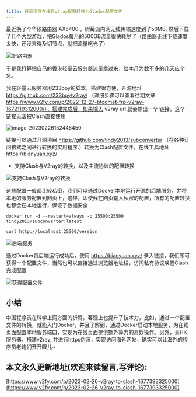 ```yaml
---
title: 开源项目在线将v2ray配置转换为Glados配置文件
---
```


最近换了个华硕路由器 AX5400 ，树莓派内网无线传输速度到了50MB, 然后下载了几个大型游戏，把Glados每月的500GB流量很快耗尽了（路由器无线下载速度太快，还没来得及切节点，就把流量吃光了）

![新路由器](https://cdn.fangyuanxiaozhan.com/assets/1677393693775A50Arsb8.jpeg)



于是我打算把自己的香港轻量云服务器流量拿过来，给本月为数不多的几天应个急。



我在轻量云服务器用233boy的脚本，搭建很方便，开源地址  https://github.com/233boy/v2ray/ （详细步骤可以查看往期文章 https://www.v2fy.com/p/2022-12-27-btcomet-frp-v2ray-1672119312000/），搭建完成后，如果输入 v2ray url 就会输出一个 链接，这个链接无法被Clash直接使用

![image-20230226152445450](https://cdn.fangyuanxiaozhan.com/assets/1677398957729KCaMMyAS.png)



链接可以通过开源项目 https://github.com/tindy2013/subconverter  （在各种订阅格式之间进行转换的实用程序.）转换为Clash配置文件，在线工具地址 https://bianyuan.xyz/

- 支持Clash与V2ray的转换，以及主流协议的配置转换

![支持Clash与V2ray的转换](https://cdn.fangyuanxiaozhan.com/assets/1677399086538esfDF3PF.png)

这些配置一般都比较私密，我们可以通过Docker本地运行开源的后端服务，并将本地的服务配置到网页上，这样，即使我在网页输入私密的配置，所有的配置转换也都会在本地运行，保证了数据安全

```shell
docker run -d --restart=always -p 25500:25500 tindy2013/subconverter:latest

curl http://localhost:25500/version
```





![后端服务](https://cdn.fangyuanxiaozhan.com/assets/1677398034263X6QtF6ap.png)

通过Docker将后端运行成功后，使用 https://bianyuan.xyz/ 录入链接，我们即可获得一个配置文件，当然也可以直接通过浏览器地址栏，访问私有协议唤醒Clash完成配置



![获得配置文件](https://cdn.fangyuanxiaozhan.com/assets/16773987684790nMJziRj.png)



## 小结

中国程序员在科学上网方面的折腾，客观上也提升了技术力，比如，通过一个配置文件的转换，就能入门Docker，并且了解到，通过Docker启动本地服务，为在线页面配置本地服务端口，实现为在线页面提供额外算力的奇妙操作。另外，买HK服务器，搭建v2ray, 并进行https伪装，实现访问海外网站，确实可以让海外的程序员老炮们开开眼儿~



## 本文永久更新地址(欢迎来读留言,写评论):

[https://www.v2fy.com/p/2023-02-26-v2ray-to-clash-1677393325000](https://www.v2fy.com/p/2023-02-26-v2ray-to-clash-1677393325000)
